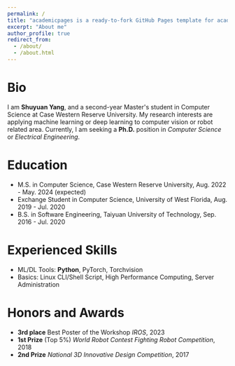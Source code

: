```yaml
---
permalink: /
title: "academicpages is a ready-to-fork GitHub Pages template for academic personal websites"
excerpt: "About me"
author_profile: true
redirect_from: 
  - /about/
  - /about.html
---
```


Bio
======
I am **Shuyuan Yang**, and a second-year Master's student in Computer Science at Case Western Reserve University. My research interests are applying machine learning or deep learning to computer vision or robot related area. Currently, I am seeking a **Ph.D.** position in *Computer Science* or *Electrical Engineering*. 

Education
======
* M.S. in Computer Science, Case Western Reserve University, Aug. 2022 - May. 2024 (expected)
* Exchange Student  in Computer Science, University of West Florida, Aug. 2019 - Jul. 2020
* B.S. in Software Engineering, Taiyuan University of Technology, Sep. 2016 - Jul. 2020

Experienced Skills
======
* ML/DL Tools: **Python**, PyTorch, Torchvision
* Basics: Linux CLI/Shell Script, High Performance Computing, Server Administration

Honors and Awards
======
- **3rd place** Best Poster of the Workshop *IROS*, 2023
- **1st Prize** (Top 5%) *World Robot Contest Fighting Robot Competition*, 2018
- **2nd Prize** *National 3D Innovative Design Competition*, 2017

